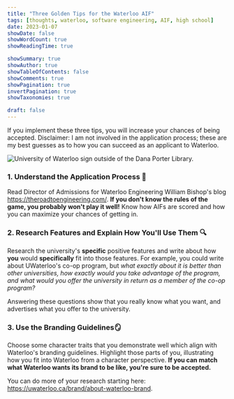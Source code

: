 ```yaml
---
title: "Three Golden Tips for the Waterloo AIF"
tags: [thoughts, waterloo, software engineering, AIF, high school]
date: 2023-01-07
showDate: false
showWordCount: true
showReadingTime: true

showSummary: true
showAuthor: true
showTableOfContents: false
showComments: true
showPagination: true
invertPagination: true
showTaxonomies: true

draft: false
---
```


If you implement these three tips, you will increase your chances of being accepted. Disclaimer: I am not involved in the application process; these are my best guesses as to how you can succeed as an applicant to Waterloo.

![University of Waterloo sign outside of the Dana Porter Library.](thumb.png "University of Waterloo sign outside of the Dana Porter Library, 2022.")

### 1. Understand the Application Process 🧠
Read Director of Admissions for Waterloo Engineering William Bishop's blog https://theroadtoengineering.com/. **If you don't know the rules of the game, you probably won't play it well!** Know how AIFs are scored and how you can maximize your chances of getting in.

### 2. Research Features and Explain How You'll Use Them 🔍
Research the university's **specific** positive features and write about how **you** would **specifically** fit into those features. For example, you could write about UWaterloo's co-op program, but *what exactly about it is better than other universities, how exactly would you take advantage of the program, and what would you offer the university in return as a member of the co-op program?*

Answering these questions show that you really know what you want, and advertises what you offer to the university.

### 3. Use the Branding Guidelines🪞
Choose some character traits that you demonstrate well which align with Waterloo's branding guidelines. Highlight those parts of you, illustrating how you fit into Waterloo from a character perspective. **If you can match what Waterloo wants its brand to be like, you're sure to be accepted.**

You can do more of your research starting here: https://uwaterloo.ca/brand/about-waterloo-brand.